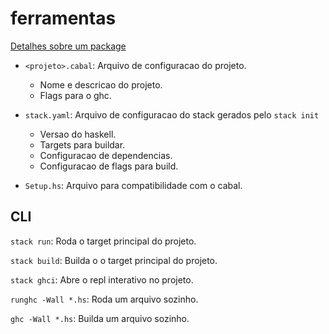 # ferramentas

[Detalhes sobre um package](https://docs.haskellstack.org/en/stable/tutorial/package_description/)

- `<projeto>.cabal`: Arquivo de configuracao do projeto.
  - Nome e descricao do projeto.
  - Flags para o ghc.

- `stack.yaml`: Arquivo de configuracao do stack gerados pelo `stack init`
  - Versao do haskell.
  - Targets para buildar.
  - Configuracao de dependencias.
  - Configuracao de flags para build.

- `Setup.hs`: Arquivo para compatibilidade com o cabal.

## CLI

`stack run`: Roda o target principal do projeto.

`stack build`: Builda o o target principal do projeto.

`stack ghci`: Abre o repl interativo no projeto.

`runghc -Wall *.hs`: Roda um arquivo sozinho.

`ghc -Wall *.hs`: Builda um arquivo sozinho.
